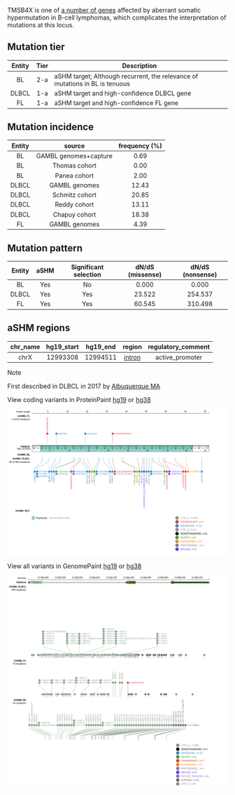 TMSB4X is one of [a number of genes](https://github.com/morinlab/LLMPP/wiki/ashm) affected by aberrant somatic hypermutation in B-cell lymphomas, which complicates the interpretation of mutations at this locus.

## Mutation tier

|Entity|Tier|Description                           |
|:------:|:----:|--------------------------------------|
|BL    |2-a | aSHM target; Although recurrent, the relevance of mutations in BL is tenuous |
|DLBCL |1-a | aSHM target and high-confidence DLBCL gene            |
|FL    |1-a | aSHM target and high-confidence FL gene               |
## Mutation incidence

|Entity|source               |frequency (%)|
|:------:|:---------------------:|:-------------:|
|BL    |GAMBL genomes+capture| 0.69        |
|BL    |Thomas cohort        | 0.00        |
|BL    |Panea cohort         | 2.00        |
|DLBCL |GAMBL genomes        |12.43        |
|DLBCL |Schmitz cohort       |20.85        |
|DLBCL |Reddy cohort         |13.11        |
|DLBCL |Chapuy cohort        |18.38        |
|FL    |GAMBL genomes        | 4.39        |

## Mutation pattern

|Entity|aSHM|Significant selection|dN/dS (missense)|dN/dS (nonsense)|
|:------:|:----:|:---------------------:|:----------------:|:----------------:|
|BL    |Yes |No                   | 0.000          |  0.000         |
|DLBCL |Yes |Yes                  |23.522          |254.537         |
|FL    |Yes |Yes                  |60.545          |310.498         |

## aSHM regions

|chr_name|hg19_start|hg19_end|region                                                                                      |regulatory_comment|
|:--------:|:----------:|:--------:|:--------------------------------------------------------------------------------------------:|:------------------:|
|chrX    |12993308  |12994511|[intron](https://genome.ucsc.edu/s/rdmorin/GAMBL%20hg19?position=chrX%3A12993308%2D12994511)|active_promoter   |

> [!NOTE]
> First described in DLBCL in 2017 by [Albuquerque MA](https://pubmed.ncbi.nlm.nih.gov/28327945)


View coding variants in ProteinPaint [hg19](https://www.bcgsc.ca/downloads/morinlab/GAMBL/test/genes/TMSB4X_protein.html)  or [hg38](https://www.bcgsc.ca/downloads/morinlab/GAMBL/test/genes/TMSB4X_protein_hg38.html)

![image](images/proteinpaint/TMSB4X_NM_021109.svg)

View all variants in GenomePaint [hg19](https://www.bcgsc.ca/downloads/morinlab/GAMBL/test/genes/TMSB4X.html)  or [hg38](https://www.bcgsc.ca/downloads/morinlab/GAMBL/test/genes/TMSB4X_hg38.html)

![image](images/proteinpaint/TMSB4X.svg)
